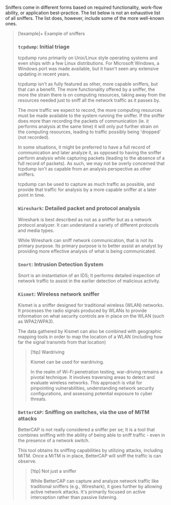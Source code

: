 Sniffers come in different forms based on required functionality, work-flow ability, or application best-practice. The list below is not an exhaustive list of all sniffers. The list does, however, include some of the more well-known ones.

>[!example]+ Example of sniffers
>
>### `tcpdump`: Initial triage
>
>tcpdump runs primarily on Unix/Linux style operating systems and even ships with a few Linux distributions. For Microsoft Windows, a Windows port was made available, but it hasn't seen any extensive updating in recent years.
>
>tcpdump isn't as fully featured as other, more capable sniffers, but that can a benefit. The more functionality offered by a sniffer, the more the strain there is on computing resources, taking away from the resources needed just to sniff all the network traffic as it passes by. 
>
>The more traffic we expect to record, the more computing resources must be made available to the system running the sniffer. If the sniffer does more than recording the packets of communication (ie. it performs analysis at the same time) it will only put further strain on the computing resources, leading to traffic possibly being 'dropped' (not recorded).
>
>In some situations, it might be preferred to have a full record of communication and later analyze it, as opposed to having the sniffer perform analysis while capturing packets (leading to the absence of a full record of packets). As such, we may not be overly concerned that tcpdump isn't as capable from an analysis perspective as other sniffers.
>
>tcpdump can be used to capture as much traffic as possible, and provide that traffic for analysis by a more capable sniffer at a later point in time. 
>
>### `Wireshark`: Detailed packet and protocol analysis
>
>Wireshark is best described as not as a sniffer but as a network protocol analyzer. It can understand a variety of different protocols and media types. 
>
>While Wireshark can sniff network communication, that is not its primary purpose. Its primary purpose is to better assist an analyst by providing more effective analysis of what is being communicated.
>
>### `Snort`: Intrusion Detection System
>
>Snort is an instantiation of an IDS; It performs detailed inspection of network traffic to assist in the earlier detection of malicious activity.
>
>### `Kismet`: Wireless network sniffer
>
>Kismet is a sniffer designed for traditional wireless (WLAN) networks. It processes the radio signals produced by WLANs to provide information on what security controls are in place on the WLAN (such as WPA2/WPA3). 
>
>The data gathered by Kismet can also be combined with geographic mapping tools in order to map the location of a WLAN (including how far the signal transmits from that location)
>
>>[!tip] Wardriving
>>
>>Kismet can be used for wardriving.
>>
>>In the realm of Wi-Fi penetration testing, war-driving remains a pivotal technique. It involves traversing areas to detect and evaluate wireless networks. This approach is vital for pinpointing vulnerabilities, understanding network security configurations, and assessing potential exposure to cyber threats.
>
>### `BetterCAP`: Sniffing on switches, via the use of MiTM attacks
>
>BetterCAP is not really considered a sniffer per se; It is a tool that combines sniffing with the ability of being able to sniff traffic - even in the presence of a network switch. 
>
>This tool obtains its sniffing capabilities by utilizing attacks, including MiTM. Once a MiTM is in place, BetterCAP will sniff the traffic is can observe.
>
>>[!tip] Not just a sniffer
>>
>>While BetterCAP can capture and analyze network traffic like traditional sniffers (e.g., Wireshark), it goes further by allowing active network attacks. It's primarily focused on active interception rather than passive listening.


